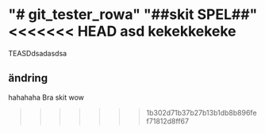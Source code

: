 "# git_tester_rowa" 
"##skit SPEL##" 
<<<<<<< HEAD
asd
kekekkekeke
=======
TEASDdsadasdsa
## ändring
hahahaha Bra skit 
wow
>>>>>>> 1b302d71b37b27b13b1db8b896fef71812d8ff67
